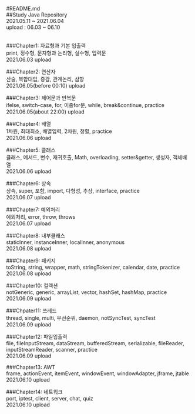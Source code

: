#README.md <br>
##Study Java Repository <br>
2021.05.11 ~ 2021.06.04 <br>
upload : 06.03 ~ 06.10<br><br>

###Chapter1: 자료형과 기본 입출력<br>
print, 정수형, 문자형과 논리형, 실수형, 입력문<br>
2021.06.03 upload<br>

###Chapter2: 연산자<br>
산술, 복합대입, 증감, 관계논리, 삼항 <br>
2021.06.05(before 00:10) upload<br>

###Chapter3: 제어문과 반복문<br>
ifelse, switch-case, for, 이중for문, while, break&continue, practice <br>
2021.06.05(about 22:00) upload<br>

###Chapter4: 배열<br>
1차원, 최대최소, 배열입력, 2차원, 정렬, practice<br>
2021.06.06 upload<br>

###Chapter5: 클래스<br>
클래스, 메서드, 변수, 재귀호출, Math, overloading, setter&getter, 생성자, 객체배열<br>
2021.06.06 upload<br>

###Chapter6: 상속 <br>
상속, super, 포함, import, 다형성, 추상, interface, practice <br>
2021.06.07 upload<br>

###Chapter7: 예외처리<br>
예외처리, error, throw, throws<br>
2021.06.07 upload<br>

###Chapter8: 내부클래스<br>
staticInner, instanceInner, localInner, anonymous<br>
2021.06.08 upload<br>

###Chapter9: 패키지<br>
toString, string, wrapper, math, stringTokenizer, calendar, date, practice <br>
2021.06.08 upload<br>

###Chapter10: 컬렉션<br>
notGeneric, generic, arrayList, vector, hashSet, hashMap, practice <br>
2021.06.09 upload<br>

###Chpater11: 쓰레드 <br>
thread, single, multi, 우선순위, daemon, notSyncTest, syncTest<br>
2021.06.09 upload<br>

###Chapter12: 파일입출력<br>
file, fileInputStream, dataStream, bufferedStream, serializable, fileReader, inputStreamReader, scanner, practice<br>
2021.06.09 upload<br>

###Chapter13: AWT<br>
frame, actionEvent, itemEvent, windowEvent, windowAdapter, jframe, jtable<br>
2021.06.10 upload<br>

###Chapter14: 네트워크<br>
port, iptest, client, server, chat, quiz<br>
2021.06.10 upload<br>
